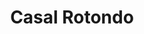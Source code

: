 ---
title: Casal Rotondo

mediaPath: /videos/cr_09_ppm-0159-1080p.mp4
mediaPosition:  [296934.72303731187,4632816.67377751,142.76696397696765]
mediaRotation:  [0.45243002943162186,-0.5655961274846097,-0.5384295861974208,0.43069904777023715]
mediaScale: 1
cameraFOV: 25

# Pair of camera points and targets: [final point], ... , [entrance point]
cameraPath: [
    [[296931.215172637,4632817.463419554,142.58990221807665],[296939.75952856085,4632815.540032167,143.0211841598578]],
    [[296924.4350279619,4632816.680167795,144.26897258359915],[296940.8415879849,4632816.859497718,142.5246592541178]],
    [[296914.87994132796,4632816.788384672,145.41877017778373],[296931.26394754136,4632816.03781444,143.6157214467935]],
    [[296912.51318480907,4632839.809527022,144.08578871128137],[296923.6876265672,4632827.751859346,142.67352045418983]],
    [[296929.28785643005,4632856.122564406,142.63299224381888],[296936.3369849388,4632841.232928367,141.70642551429566]]
]

animationEntry: 2000
---